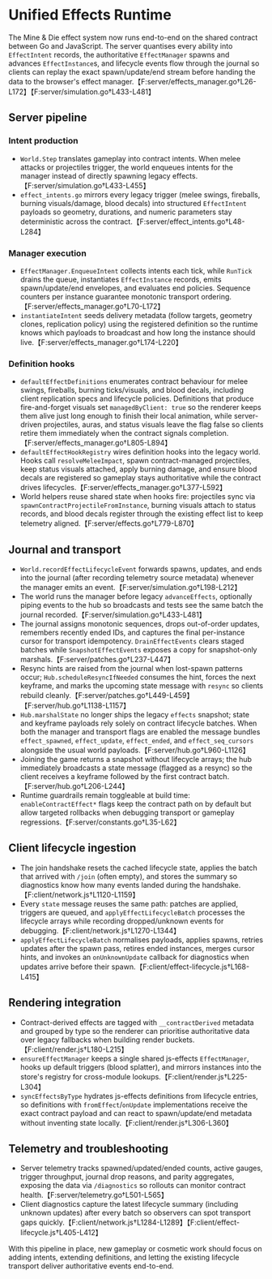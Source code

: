 # Unified Effects Runtime

The Mine & Die effect system now runs end-to-end on the shared contract between
Go and JavaScript. The server quantises every ability into `EffectIntent`
records, the authoritative `EffectManager` spawns and advances
`EffectInstance`s, and lifecycle events flow through the journal so clients can
replay the exact spawn/update/end stream before handing the data to the
browser's effect manager.【F:server/effects_manager.go†L26-L172】【F:server/simulation.go†L433-L481】

## Server pipeline

### Intent production
- `World.Step` translates gameplay into contract intents. When melee attacks or
  projectiles trigger, the world enqueues intents for the manager instead of
  directly spawning legacy effects.【F:server/simulation.go†L433-L455】
- `effect_intents.go` mirrors every legacy trigger (melee swings, fireballs,
  burning visuals/damage, blood decals) into structured `EffectIntent`
  payloads so geometry, durations, and numeric parameters stay deterministic
  across the contract.【F:server/effect_intents.go†L48-L284】

### Manager execution
- `EffectManager.EnqueueIntent` collects intents each tick, while
  `RunTick` drains the queue, instantiates `EffectInstance` records, emits
  spawn/update/end envelopes, and evaluates end policies. Sequence counters per
  instance guarantee monotonic transport ordering.【F:server/effects_manager.go†L70-L172】
- `instantiateIntent` seeds delivery metadata (follow targets, geometry clones,
  replication policy) using the registered definition so the runtime knows which
  payloads to broadcast and how long the instance should live.【F:server/effects_manager.go†L174-L220】

### Definition hooks
- `defaultEffectDefinitions` enumerates contract behaviour for melee swings,
  fireballs, burning ticks/visuals, and blood decals, including client
  replication specs and lifecycle policies. Definitions that produce
  fire-and-forget visuals set `managedByClient: true` so the renderer keeps
  them alive just long enough to finish their local animation, while
  server-driven projectiles, auras, and status visuals leave the flag false so
  clients retire them immediately when the contract signals completion.【F:server/effects_manager.go†L805-L894】
- `defaultEffectHookRegistry` wires definition hooks into the legacy world.
  Hooks call `resolveMeleeImpact`, spawn contract-managed projectiles, keep
  status visuals attached, apply burning damage, and ensure blood decals are
  registered so gameplay stays authoritative while the contract drives
  lifecycles.【F:server/effects_manager.go†L377-L592】
- World helpers reuse shared state when hooks fire: projectiles sync via
  `spawnContractProjectileFromInstance`, burning visuals attach to status
  records, and blood decals register through the existing effect list to keep
  telemetry aligned.【F:server/effects.go†L779-L870】

## Journal and transport

- `World.recordEffectLifecycleEvent` forwards spawns, updates, and ends into the
  journal (after recording telemetry source metadata) whenever the manager emits
  an event.【F:server/simulation.go†L198-L212】
- The world runs the manager before legacy `advanceEffects`, optionally piping
  events to the hub so broadcasts and tests see the same batch the journal
  recorded.【F:server/simulation.go†L433-L481】
- The journal assigns monotonic sequences, drops out-of-order updates, remembers
  recently ended IDs, and captures the final per-instance cursor for transport
  idempotency. `DrainEffectEvents` clears staged batches while
  `SnapshotEffectEvents` exposes a copy for snapshot-only marshals.【F:server/patches.go†L237-L447】
- Resync hints are raised from the journal when lost-spawn patterns occur;
  `Hub.scheduleResyncIfNeeded` consumes the hint, forces the next keyframe, and
  marks the upcoming state message with `resync` so clients rebuild cleanly.【F:server/patches.go†L449-L459】【F:server/hub.go†L1138-L1157】
- `Hub.marshalState` no longer ships the legacy `effects` snapshot; state and
  keyframe payloads rely solely on contract lifecycle batches. When both the
  manager and transport flags are enabled the message bundles `effect_spawned`,
  `effect_update`, `effect_ended`, and `effect_seq_cursors` alongside the usual
  world payloads.【F:server/hub.go†L960-L1126】
- Joining the game returns a snapshot without lifecycle arrays; the hub
  immediately broadcasts a state message (flagged as a resync) so the client
  receives a keyframe followed by the first contract batch.【F:server/hub.go†L206-L244】
- Runtime guardrails remain toggleable at build time: `enableContractEffect*`
  flags keep the contract path on by default but allow targeted rollbacks when
  debugging transport or gameplay regressions.【F:server/constants.go†L35-L62】

## Client lifecycle ingestion

- The join handshake resets the cached lifecycle state, applies the batch that
  arrived with `/join` (often empty), and stores the summary so diagnostics know
  how many events landed during the handshake.【F:client/network.js†L1120-L1159】
- Every `state` message reuses the same path: patches are applied, triggers are
  queued, and `applyEffectLifecycleBatch` processes the lifecycle arrays while
  recording dropped/unknown events for debugging.【F:client/network.js†L1270-L1344】
- `applyEffectLifecycleBatch` normalises payloads, applies spawns, retries
  updates after the spawn pass, retires ended instances, merges cursor hints,
  and invokes an `onUnknownUpdate` callback for diagnostics when updates arrive
  before their spawn.【F:client/effect-lifecycle.js†L168-L415】

## Rendering integration

- Contract-derived effects are tagged with `__contractDerived` metadata and
  grouped by type so the renderer can prioritise authoritative data over legacy
  fallbacks when building render buckets.【F:client/render.js†L180-L215】
- `ensureEffectManager` keeps a single shared js-effects `EffectManager`, hooks
  up default triggers (blood splatter), and mirrors instances into the store's
  registry for cross-module lookups.【F:client/render.js†L225-L304】
- `syncEffectsByType` hydrates js-effects definitions from lifecycle entries, so
  definitions with `fromEffect`/`onUpdate` implementations receive the exact
  contract payload and can react to spawn/update/end metadata without inventing
  state locally.【F:client/render.js†L306-L360】

## Telemetry and troubleshooting

- Server telemetry tracks spawned/updated/ended counts, active gauges, trigger
  throughput, journal drop reasons, and parity aggregates, exposing the data via
  `/diagnostics` so rollouts can monitor contract health.【F:server/telemetry.go†L501-L565】
- Client diagnostics capture the latest lifecycle summary (including unknown
  updates) after every batch so observers can spot transport gaps quickly.【F:client/network.js†L1284-L1289】【F:client/effect-lifecycle.js†L405-L412】

With this pipeline in place, new gameplay or cosmetic work should focus on
adding intents, extending definitions, and letting the existing lifecycle
transport deliver authoritative events end-to-end.
